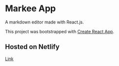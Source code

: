 # Markee App

A markdown editor made with React.js.

This project was bootstrapped with [Create React App](https://github.com/facebook/create-react-app).

## Hosted on Netlify

[Link](https://markee-vmoliveira91.netlify.app/)
